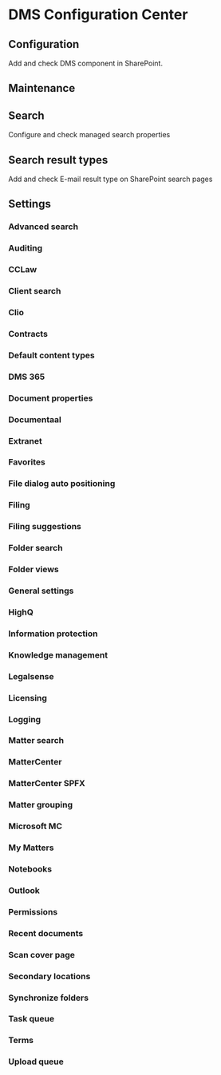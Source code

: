 # DMS Configuration Center

## Configuration

Add and check DMS component in SharePoint.

## Maintenance

## Search

Configure and check managed search properties

## Search result types

Add and check E-mail result type on SharePoint search pages

## Settings

### Advanced search

### Auditing

### CCLaw

### Client search

### Clio

### Contracts

### Default content types

### DMS 365

### Document properties

### Documentaal

### Extranet

### Favorites

### File dialog auto positioning

### Filing

### Filing suggestions

### Folder search

### Folder views

### General settings

### HighQ

### Information protection

### Knowledge management

### Legalsense

### Licensing

### Logging

### Matter search

### MatterCenter

### MatterCenter SPFX

### Matter grouping

### Microsoft MC

### My Matters

### Notebooks

### Outlook

### Permissions

### Recent documents

### Scan cover page

### Secondary locations

### Synchronize folders

### Task queue

### Terms

### Upload queue
